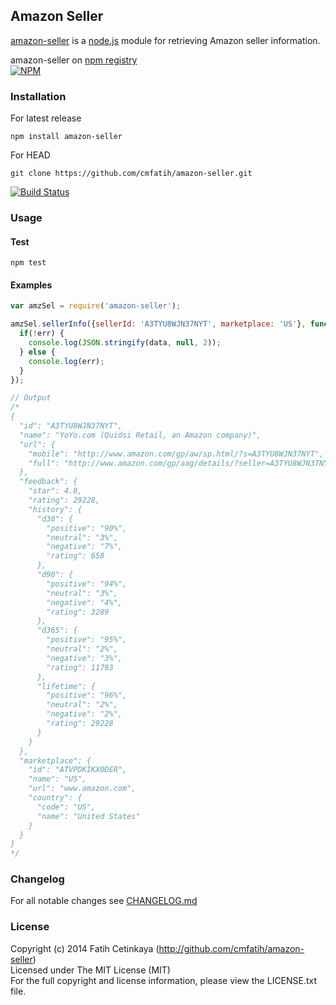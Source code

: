 ## Amazon Seller

[amazon-seller](http://github.com/cmfatih/amazon-seller) is a [node.js](http://nodejs.org) module for retrieving Amazon seller information.  

amazon-seller on [npm registry](http://npmjs.org/package/amazon-seller)  
[![NPM](https://nodei.co/npm/amazon-seller.png?compact=true)](https://nodei.co/npm/amazon-seller/)

### Installation

For latest release
```
npm install amazon-seller
```

For HEAD
```
git clone https://github.com/cmfatih/amazon-seller.git
```
[![Build Status](https://travis-ci.org/cmfatih/amazon-seller.svg?branch=master)](https://travis-ci.org/cmfatih/amazon-seller)

### Usage

#### Test
```
npm test
```

#### Examples
```javascript
var amzSel = require('amazon-seller');

amzSel.sellerInfo({sellerId: 'A3TYU8WJN37NYT', marketplace: 'US'}, function(err, data) {
  if(!err) {
    console.log(JSON.stringify(data, null, 2));
  } else {
    console.log(err);
  }
});

// Output
/*
{
  "id": "A3TYU8WJN37NYT",
  "name": "YoYo.com (Quidsi Retail, an Amazon company)",
  "url": {
    "mobile": "http://www.amazon.com/gp/aw/sp.html/?s=A3TYU8WJN37NYT",
    "full": "http://www.amazon.com/gp/aag/details/?seller=A3TYU8WJN37NYT"
  },
  "feedback": {
    "star": 4.8,
    "rating": 29228,
    "history": {
      "d30": {
        "positive": "90%",
        "neutral": "3%",
        "negative": "7%",
        "rating": 658
      },
      "d90": {
        "positive": "94%",
        "neutral": "3%",
        "negative": "4%",
        "rating": 3289
      },
      "d365": {
        "positive": "95%",
        "neutral": "2%",
        "negative": "3%",
        "rating": 11793
      },
      "lifetime": {
        "positive": "96%",
        "neutral": "2%",
        "negative": "2%",
        "rating": 29228
      }
    }
  },
  "marketplace": {
    "id": "ATVPDKIKX0DER",
    "name": "US",
    "url": "www.amazon.com",
    "country": {
      "code": "US",
      "name": "United States"
    }
  }
}
*/
```

### Changelog

For all notable changes see [CHANGELOG.md](https://github.com/cmfatih/amazon-seller/blob/master/CHANGELOG.md)

### License

Copyright (c) 2014 Fatih Cetinkaya (http://github.com/cmfatih/amazon-seller)  
Licensed under The MIT License (MIT)  
For the full copyright and license information, please view the LICENSE.txt file.